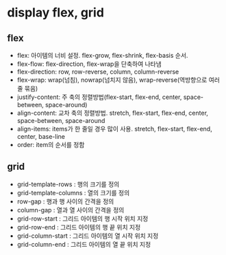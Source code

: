 # display flex, grid

## flex
* flex: 아이템의 너비 설정. flex-grow, flex-shrink, flex-basis 순서.
* flex-flow: flex-direction, flex-wrap을 단축하여 나타냄
* flex-direction: row, row-reverse, column, column-reverse
* flex-wrap: wrap(넘침), nowrap(넘치지 않음), wrap-reverse(역방향으로 여러 줄 묶음)
* justify-content: 주 축의 정렬방법(flex-start, flex-end, center, space-between, space-around)
* align-content: 교차 축의 정렬방법. stretch, flex-start, flex-end, center, space-between, space-around
* align-items: items가 한 줄일 경우 많이 사용. stretch, flex-start, flex-end, center, base-line
* order: item의 순서를 정함


## grid
* grid-template-rows : 행의 크기를 정의
* grid-template-columns : 열의 크기를 정의
* row-gap : 행과 행 사이의 간격을 정의
* column-gap : 열과 열 사이의 간격을 정의
* grid-row-start : 그리드 아이템의 행 시작 위치 지정
* grid-row-end : 그리드 아이템의 행 끝 위치 지정
* grid-column-start : 그리드 아이템의 열 시작 위치 지정
* grid-column-end : 그리드 아이템의 열 끝 위치 지정